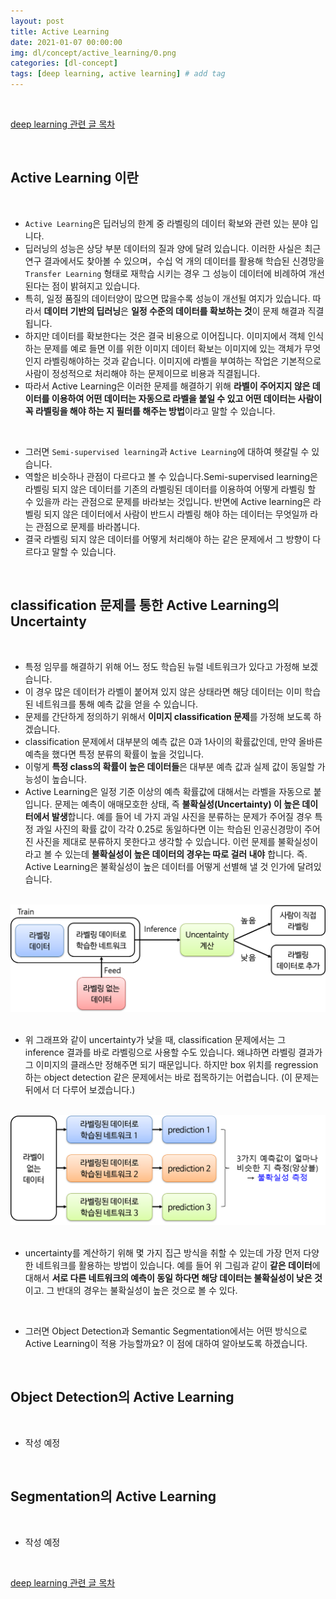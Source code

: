 ```yaml
---
layout: post
title: Active Learning
date: 2021-01-07 00:00:00
img: dl/concept/active_learning/0.png
categories: [dl-concept]
tags: [deep learning, active learning] # add tag
---
```


<br>

[deep learning 관련 글 목차](https://gaussian37.github.io/dl-concept-table/)

<br>

## **Active Learning 이란**

<br>

- `Active Learning`은 딥러닝의 한계 중 라벨링의 데이터 확보와 관련 있는 분야 입니다. 
- 딥러닝의 성능은 상당 부분 데이터의 질과 양에 달려 있습니다. 이러한 사실은 최근 연구 결과에서도 찾아볼 수 있으며，수십 억 개의 데이터를 활용해 학습된 신경망을 `Transfer Learning` 형태로 재학습 시키는 경우 그 성능이 데이터에 비례하여 개선된다는 점이 밝혀지고 있습니다. 
- 특히, 일정 품질의 데이터양이 많으면 많을수록 성능이 개선될 여지가 있습니다. 따라서 **데이터 기반의 딥러닝**은 **일정 수준의 데이터를 확보하는 것**이 문제 해결과 직결됩니다.
- 하지만 데이터를 확보한다는 것은 결국 비용으로 이어집니다. 이미지에서 객체 인식하는 문제를 예로 들면 이를 위한 이미지 데이터 확보는 이미지에 있는 객체가 무엇인지 라벨링해야하는 것과 같습니다. 이미지에 라벨을 부여하는 작업은 기본적으로 사람이 정성적으로 처리해야 하는 문제이므로 비용과 직결됩니다. 
- 따라서 Active Learning은 이러한 문제를 해결하기 위해 **라벨이 주어지지 않은 데이터를 이용하여 어떤 데이터는 자동으로 라벨을 붙일 수 있고 어떤 데이터는 사람이 꼭 라벨링을 해야 하는 지 필터를 해주는 방법**이라고 말할 수 있습니다.

<br>

- 그러면 `Semi-supervised learning`과 `Active Learning`에 대하여 헷갈릴 수 있습니다.
- 역할은 비슷하나 관점이 다르다고 볼 수 있습니다.Semi-supervised learning은 라벨링 되지 않은 데이터를 기존의 라벨링된 데이터를 이용하여 어떻게 라벨링 할 수 있을까 라는 관점으로 문제를 바라보는 것입니다. 반면에 Active learning은 라벨링 되지 않은 데이터에서 사람이 반드시 라벨링 해야 하는 데이터는 무엇일까 라는 관점으로 문제를 바라봅니다. 
- 결국 라벨링 되지 않은 데이터를 어떻게 처리해야 하는 같은 문제에서 그 방향이 다르다고 말할 수 있습니다.

<br>

## **classification 문제를 통한 Active Learning의 Uncertainty**

<br>

- 특정 임무를 해결하기 위해 어느 정도 학습된 뉴럴 네트워크가 있다고 가정해 보겠습니다. 
- 이 경우 많은 데이터가 라벨이 붙어져 있지 않은 상태라면 해당 데이터는 이미 학습된 네트워크를 통해 예측 값을 얻을 수 있습니다.
- 문제를 간단하게 정의하기 위해서 **이미지 classification 문제**를 가정해 보도록 하겠습니다.
- classification 문제에서 대부분의 예측 값은 0과 1사이의 확률값인데, 만약 올바른 예측을 했다면 특정 분류의 확률이 높을 것입니다. 
- 이렇게 **특정 class의 확률이 높은 데이터들**은 대부분 예측 값과 실제 값이 동일할 가능성이 높습니다. 
- Active Learning은 일정 기준 이상의 예측 확률값에 대해서는 라벨을 자동으로 붙입니다. 문제는 예측이 애매모호한 상태, 즉 **불확실성(Uncertainty) 이 높은 데이터에서 발생**합니다. 예를 들어 네 가지 과일 사진을 분류하는 문제가 주어질 경우 특정 과일 사진의 확률 값이 각각 0.25로 동일하다면 이는 학습된 인공신경망이 주어진 사진을 제대로 분류하지 못한다고 생각할 수 있습니다. 이런 문제를 불확실성이라고 볼 수 있는데 **불확실성이 높은 데이터의 경우는 따로 걸러 내야** 합니다. 즉. Active Learning은 불확실성이 높은 데이터를 어떻게 선별해 낼 것 인가에 달려있습니다.

<br>
<center><img src="../assets/img/dl/concept/active_learning/0.png" alt="Drawing" style="width: 800px;"/></center>
<br>

- 위 그래프와 같이 uncertainty가 낮을 때, classification 문제에서는 그 inference 결과를 바로 라벨링으로 사용할 수도 있습니다. 왜냐하면 라벨링 결과가 그 이미지의 클래스만 정해주면 되기 때문입니다. 하지만 box 위치를 regression하는 object detection 같은 문제에서는 바로 접목하기는 어렵습니다. (이 문제는 뒤에서 더 다루어 보겠습니다.)

<br>
<center><img src="../assets/img/dl/concept/active_learning/1.png" alt="Drawing" style="width: 800px;"/></center>
<br>

- uncertainty를 계산하기 위해 몇 가지 집근 방식을 취할 수 있는데 가장 먼저 다양한 네트워크를 활용하는 방법이 있습니다. 예를 들어 위 그림과 같이 **같은 데이터**에 대해서 **서로 다른 네트워크의 예측이 동일 하다면 해당 데이터는 불확실성이 낮은 것**이고. 그 반대의 경우는 불확실성이 높은 것으로 볼 수 있다.

<br>

- 그러면 Object Detection과 Semantic Segmentation에서는 어떤 방식으로 Active Learning이 적용 가능할까요? 이 점에 대하여 알아보도록 하겠습니다.

<br>

## **Object Detection의 Active Learning**

<br>

- 작성 예정

<br>

## **Segmentation의 Active Learning**

<br>

- 작성 예정

<br>

[deep learning 관련 글 목차](https://gaussian37.github.io/dl-concept-table/)

<br>
